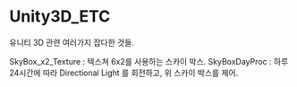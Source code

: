 # Unity3D_ETC
유니티 3D 관련 여러가지 잡다한 것들.

SkyBox_x2_Texture : 텍스쳐 6x2를 사용하는 스카이 박스.
SkyBoxDayProc : 하루 24시간에 따라 Directional Light 를 회전하고, 위 스카이 박스를 제어.
